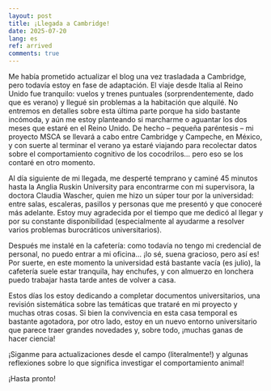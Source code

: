 ```yaml
---
layout: post
title: ¡Llegada a Cambridge!
date: 2025-07-20
lang: es
ref: arrived
comments: true
---
```


Me había prometido actualizar el blog una vez trasladada a Cambridge, pero todavía estoy en fase de adaptación. El viaje desde Italia al Reino Unido fue tranquilo: vuelos y trenes puntuales (sorprendentemente, dado que es verano) y llegué sin problemas a la habitación que alquilé. No entremos en detalles sobre esta última parte porque ha sido bastante incómoda, y aún me estoy planteando si marcharme o aguantar los dos meses que estaré en el Reino Unido.
De hecho – pequeña paréntesis – mi proyecto MSCA se llevará a cabo entre Cambridge y Campeche, en México, y con suerte al terminar el verano ya estaré viajando para recolectar datos sobre el comportamiento cognitivo de los cocodrilos… pero eso se los contaré en otro momento.

Al día siguiente de mi llegada, me desperté temprano y caminé 45 minutos hasta la Anglia Ruskin University para encontrarme con mi supervisora, la doctora Claudia Wascher, quien me hizo un súper tour por la universidad: entre salas, escaleras, pasillos y personas que me presentó y que conoceré más adelante.
Estoy muy agradecida por el tiempo que me dedicó al llegar y por su constante disponibilidad (especialmente al ayudarme a resolver varios problemas burocráticos universitarios).

Después me instalé en la cafetería: como todavía no tengo mi credencial de personal, no puedo entrar a mi oficina… ¡lo sé, suena gracioso, pero así es! Por suerte, en este momento la universidad está bastante vacía (es julio), la cafetería suele estar tranquila, hay enchufes, y con almuerzo en lonchera puedo trabajar hasta tarde antes de volver a casa.

Estos días los estoy dedicando a completar documentos universitarios, una revisión sistemática sobre las temáticas que trataré en mi proyecto y muchas otras cosas.
Si bien la convivencia en esta casa temporal es bastante agotadora, por otro lado, estoy en un nuevo entorno universitario que parece traer grandes novedades y, sobre todo, ¡muchas ganas de hacer ciencia!

¡Siganme para actualizaciones desde el campo (literalmente!) y algunas reflexiones sobre lo que significa investigar el comportamiento animal!

¡Hasta pronto!

